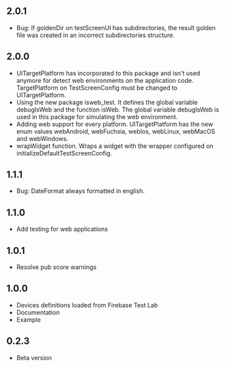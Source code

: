 ## 2.0.1
* Bug: If goldenDir on testScreenUI has subdirectories, the result golden file was created in an incorrect subdirectories structure.

## 2.0.0
* UITargetPlatform has incorporated to this package and isn't used anymore for detect web environments on the application code. TargetPlatform on TestScreenConfig must be changed to UITargetPlatform.
* Using the new package isweb_test. It defines the global variable debugIsWeb and the function isWeb. The global variable debugIsWeb is used in this package for simulating the web environment.
* Adding web support for every platform. UITargetPlatform has the new enum values webAndroid, webFuchsia, webIos, webLinux, webMacOS and webWindows.
* wrapWidget function. Wraps a widget with the wrapper configured on initializeDefaultTestScreenConfig.

## 1.1.1
* Bug: DateFormat always formatted in english.

## 1.1.0
* Add testing for web applications

## 1.0.1
* Resolve pub score warnings

## 1.0.0
* Devices definitions loaded from Firebase Test Lab
* Documentation
* Example
  
## 0.2.3
* Beta version
